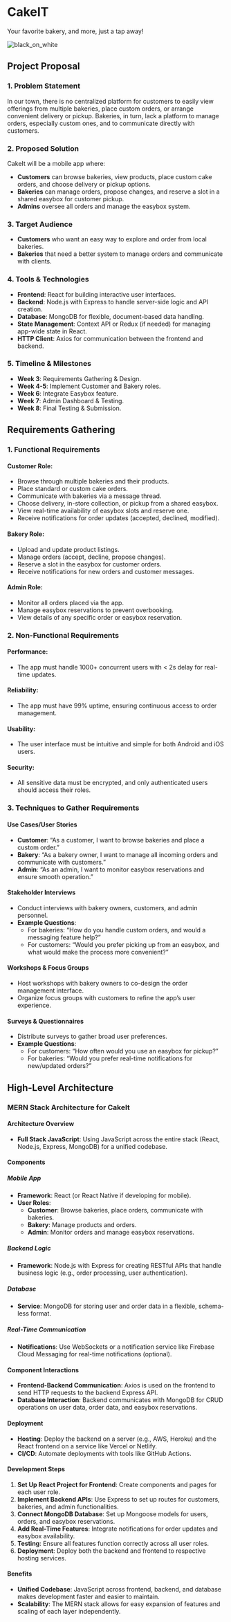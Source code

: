 # CakeIT
Your favorite bakery, and more, just a tap away!

![black_on_white](https://github.com/user-attachments/assets/d5de7150-46e2-446b-b9d2-5af983e66480)



## Project Proposal

### 1. Problem Statement
In our town, there is no centralized platform for customers to easily view offerings from multiple bakeries, place custom orders, or arrange convenient delivery or pickup. Bakeries, in turn, lack a platform to manage orders, especially custom ones, and to communicate directly with customers.

### 2. Proposed Solution
CakeIt will be a mobile app where:
- **Customers** can browse bakeries, view products, place custom cake orders, and choose delivery or pickup options.
- **Bakeries** can manage orders, propose changes, and reserve a slot in a shared easybox for customer pickup.
- **Admins** oversee all orders and manage the easybox system.

### 3. Target Audience
- **Customers** who want an easy way to explore and order from local bakeries.
- **Bakeries** that need a better system to manage orders and communicate with clients.

### 4. Tools & Technologies

- **Frontend**: React for building interactive user interfaces.
- **Backend**: Node.js with Express to handle server-side logic and API creation.
- **Database**: MongoDB for flexible, document-based data handling.
- **State Management**: Context API or Redux (if needed) for managing app-wide state in React.
- **HTTP Client**: Axios for communication between the frontend and backend.

### 5. Timeline & Milestones
- **Week 3**: Requirements Gathering & Design.
- **Week 4-5**: Implement Customer and Bakery roles.
- **Week 6**: Integrate Easybox feature.
- **Week 7**: Admin Dashboard & Testing.
- **Week 8**: Final Testing & Submission.

## Requirements Gathering

### 1. Functional Requirements

#### Customer Role:
- Browse through multiple bakeries and their products.
- Place standard or custom cake orders.
- Communicate with bakeries via a message thread.
- Choose delivery, in-store collection, or pickup from a shared easybox.
- View real-time availability of easybox slots and reserve one.
- Receive notifications for order updates (accepted, declined, modified).

#### Bakery Role:
- Upload and update product listings.
- Manage orders (accept, decline, propose changes).
- Reserve a slot in the easybox for customer orders.
- Receive notifications for new orders and customer messages.

#### Admin Role:
- Monitor all orders placed via the app.
- Manage easybox reservations to prevent overbooking.
- View details of any specific order or easybox reservation.

### 2. Non-Functional Requirements

#### Performance:
- The app must handle 1000+ concurrent users with < 2s delay for real-time updates.

#### Reliability:
- The app must have 99% uptime, ensuring continuous access to order management.

#### Usability:
- The user interface must be intuitive and simple for both Android and iOS users.

#### Security:
- All sensitive data must be encrypted, and only authenticated users should access their roles.

### 3. Techniques to Gather Requirements

#### Use Cases/User Stories
- **Customer**: “As a customer, I want to browse bakeries and place a custom order.”
- **Bakery**: “As a bakery owner, I want to manage all incoming orders and communicate with customers.”
- **Admin**: “As an admin, I want to monitor easybox reservations and ensure smooth operation.”

#### Stakeholder Interviews
- Conduct interviews with bakery owners, customers, and admin personnel.
- **Example Questions**:
  - For bakeries: “How do you handle custom orders, and would a messaging feature help?”
  - For customers: “Would you prefer picking up from an easybox, and what would make the process more convenient?”

#### Workshops & Focus Groups
- Host workshops with bakery owners to co-design the order management interface.
- Organize focus groups with customers to refine the app’s user experience.

#### Surveys & Questionnaires
- Distribute surveys to gather broad user preferences.
- **Example Questions**:
  - For customers: “How often would you use an easybox for pickup?”
  - For bakeries: “Would you prefer real-time notifications for new/updated orders?”

## High-Level Architecture
### MERN Stack Architecture for CakeIt

#### Architecture Overview
- **Full Stack JavaScript**: Using JavaScript across the entire stack (React, Node.js, Express, MongoDB) for a unified codebase.

#### Components

##### Mobile App
- **Framework**: React (or React Native if developing for mobile).
- **User Roles**:
  - **Customer**: Browse bakeries, place orders, communicate with bakeries.
  - **Bakery**: Manage products and orders.
  - **Admin**: Monitor orders and manage easybox reservations.

##### Backend Logic
- **Framework**: Node.js with Express for creating RESTful APIs that handle business logic (e.g., order processing, user authentication).
  
##### Database
- **Service**: MongoDB for storing user and order data in a flexible, schema-less format.

##### Real-Time Communication
- **Notifications**: Use WebSockets or a notification service like Firebase Cloud Messaging for real-time notifications (optional).

#### Component Interactions
- **Frontend-Backend Communication**: Axios is used on the frontend to send HTTP requests to the backend Express API.
- **Database Interaction**: Backend communicates with MongoDB for CRUD operations on user data, order data, and easybox reservations.

#### Deployment
- **Hosting**: Deploy the backend on a server (e.g., AWS, Heroku) and the React frontend on a service like Vercel or Netlify.
- **CI/CD**: Automate deployments with tools like GitHub Actions.

#### Development Steps
1. **Set Up React Project for Frontend**: Create components and pages for each user role.
2. **Implement Backend APIs**: Use Express to set up routes for customers, bakeries, and admin functionalities.
3. **Connect MongoDB Database**: Set up Mongoose models for users, orders, and easybox reservations.
4. **Add Real-Time Features**: Integrate notifications for order updates and easybox availability.
5. **Testing**: Ensure all features function correctly across all user roles.
6. **Deployment**: Deploy both the backend and frontend to respective hosting services.

#### Benefits
- **Unified Codebase**: JavaScript across frontend, backend, and database makes development faster and easier to maintain.
- **Scalability**: The MERN stack allows for easy expansion of features and scaling of each layer independently.
